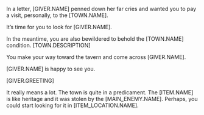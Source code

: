 In a letter, [GIVER.NAME] penned down her far cries and wanted you to pay a visit, personally, to the [TOWN.NAME].

It’s time for you to look for [GIVER.NAME]. 

In the meantime, you are also bewildered to behold the [TOWN.NAME] condition.
[TOWN.DESCRIPTION]

You make your way toward the tavern and come across [GIVER.NAME]. 

[GIVER.NAME] is happy to see you. 

[GIVER.GREETING]

It really means a lot. The town is quite in a predicament. The [ITEM.NAME] is like heritage and it was stolen by the [MAIN_ENEMY.NAME].
Perhaps, you could start looking for it in [ITEM_LOCATION.NAME].